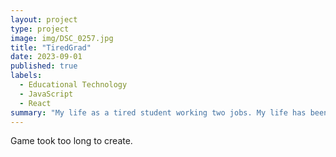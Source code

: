 ```yaml
---
layout: project
type: project
image: img/DSC_0257.jpg
title: "TiredGrad"
date: 2023-09-01
published: true
labels:
  - Educational Technology
  - JavaScript
  - React
summary: "My life as a tired student working two jobs. My life has been tranformed into a playable game!"
---
```

Game took too long to create. 
